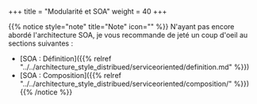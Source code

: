 +++
title = "Modularité et SOA"
weight = 40
+++

{{% notice style="note" title="Note" icon="" %}}
N'ayant pas encore abordé l'architecture SOA, je vous recommande de jeté un coup d'oeil au sections suivantes :
- [SOA : Définition]({{% relref "../../architecture_style_distribued/serviceoriented/definition.md" %}})
- [SOA : Composition]({{% relref "../../architecture_style_distribued/serviceoriented/composition/" %}})
{{% /notice %}}
